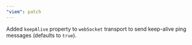 ```yaml
---
"viem": patch
---
```


Added `keepAlive` property to `webSocket` transport to send keep-alive ping messages (defaults to `true`).
